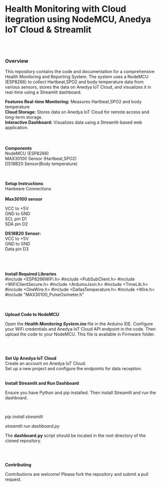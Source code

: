 <h1>Health Monitoring with Cloud itegration using  NodeMCU, Anedya IoT Cloud & Streamlit</h1>
<br>
<br>

<h3> Overview </h3>
This repository contains the code and documentation for a comprehensive Health Monitoring and Reporting System. The system uses a NodeMCU (ESP8266) to collect Hartbeat,SPO2 and body temperature data from various sensors, stores the data on Anedya IoT Cloud, and visualizes it in real-time using a Streamlit dashboard.
<br>


<b> Features </b>
<b>Real-time Monitoring:</b> Measures Hartbeat,SPO2 and body temperature  <br>
<b>Cloud Storage:</b> Stores data on Anedya IoT Cloud for remote access and long-term storage. <br>
<b>Interactive Dashboard:</b> Visualizes data using a Streamlit-based web application. <br>
<br>
<br>
<br>
<b>Components </b> <br>
NodeMCU (ESP8266) <br>
MAX30100 Sensor (Hartbeat,SPO2) <br>
DS18B20 Sensor(Body temperature) <br>
<br>
<br>

<b> Setup Instructions </b>
<br>
Hardware Connections <br> <br>
<b>Max30100 sensor </b>  <br>

VCC to +5V <br>
GND to GND <br>
SCL pin  D1 <br>
SDA pin D2
<br>

 <b> DS18B20 Sensor: </b> <br>
VCC to +5V  <br>
GND to GND <br>
Data pin  D3 <br>
<br>
<br>
<br>


<b> Install Required Libraries </b> <br>
#include <ESP8266WiFi.h>
#include <PubSubClient.h>
#include <WiFiClientSecure.h>
#include <ArduinoJson.h>
#include <TimeLib.h>
#include <OneWire.h>
#include <DallasTemperature.h>
#include <Wire.h>
#include "MAX30100_PulseOximeter.h"

<br>
<br>
<b> Upload Code to NodeMCU </b> <br>

<p>Open the <i><strong> Health Monitering System.ino </strong> </i>file in the Arduino IDE. Configure your WiFi credentials and Anedya IoT Cloud API endpoint in the code. Then upload the code to your NodeMCU. This file is available in Firmware folder.</p> <br>
<br>
 
<b> Set Up Anedya IoT Cloud </b> <br>
Create an account on Anedya IoT Cloud.<br>
Set up a new project and configure the endpoints for data reception.<br>

<br>
<b>Install Streamlit and Run Dashboard </b> <br>
<p>
 Ensure you have Python and pip installed. Then install Streamlit and run the dashboard.
</p> <br>

 <i> pip install streamlit <br>

streamlit run dashboard.py </i>

The <strong>dashboard.py </strong>script should be located in the root directory of the cloned repository. <br>

<br>
<br>

<b>Contributing </b> <br>

Contributions are welcome! Please fork the repository and submit a pull request.
 
